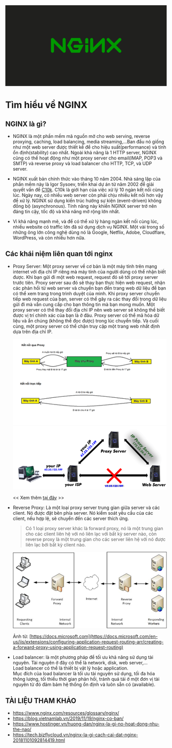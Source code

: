 <img src="../../images/nginx/what-is-nginx-คืออะไร.png">  

# Tìm hiểu về NGINX  

## NGINX là gì?  
- NGINX là một phần mềm mã nguồn mở cho web serving, reverse proxying, caching, load balancing, media streaming,...Ban đầu nó giống như một web server được thiết kế để cho hiệu suất(performance) và tính ổn định(stability) cao nhất. Ngoài khả năng là 1 HTTP server, NGINX cũng có thể hoạt động như một proxy server cho email(IMAP, POP3 và SMTP) và reverse proxy và load balancer cho HTTP, TCP, và UDP server.

- NGINX xuất bản chính thức vào tháng 10 năm 2004. Nhà sáng lập của phần mềm này là Igor Sysoev, triển khai dự án từ năm 2002 để giải quyết vấn đề [C10k](https://en.wikipedia.org/wiki/C10k_problem). C10k là giới hạn của việc xử lý 10 ngàn kết nối cùng lúc. Ngày nay, có nhiều web server còn phải chịu nhiều kết nối hơn vậy để xử lý. NGINX sử dụng kiến trúc hướng sự kiện (event-driven) không đồng bộ (asynchronous). Tính năng này khiến NGINX server trở nên đáng tin cậy, tốc độ và khả năng mở rộng lớn nhất.

- Vì khả năng mạnh mẽ, và để có thể xử lý hàng ngàn kết nối cùng lúc, nhiều website có traffic lớn đã sử dụng dịch vụ NGINX. Một vài trong số những ông lớn công nghệ dùng nó là Google, Netflix, Adobe, Cloudflare, WordPress, và còn nhiều hơn nữa.

## Các khái niệm liên quan tới nginx
- Proxy Server: Một proxy server về cơ bản là một máy tính trên mạng internet với địa chỉ IP riêng mà máy tính của người dùng có thể nhận biết được. Khi bạn gửi đi một web request, request đó sẽ tới proxy server trước tiên. Proxy server sau đó sẽ thay bạn thực hiện web request, nhận các phản hồi từ web server và chuyển bạn đến trang web dữ liệu để bạn có thể xem trang trong trình duyệt của mình. Khi proxy server chuyển tiếp web request của bạn, server có thể gây ra các thay đổi trong dữ liệu gửi đi mà vẫn cung cấp cho bạn thông tin mà bạn mong muốn. Một proxy server có thể thay đổi địa chỉ IP nên web server sẽ không thể biết được vị trí chính xác của bạn là ở đâu. Proxy server có thể mã hóa dữ liệu và ẩn chúng (không thể đọc được) trong lúc chuyển tiếp. Và cuối cùng, một proxy server có thể chặn truy cập một trang web nhất định dựa trên địa chỉ IP.

  <img src="../../images/nginx/Minh_họa_về_Proxy.png">
  <img src="../../images/nginx/proxy-server.gif">

  << Xem thêm [tại đây](https://tech.bizflycloud.vn/proxy-la-gi-20181029114707565.htm) >>

- Reverse Proxy: Là một loại proxy server trung gian giữa server và các client. Nó được đặt bên phía server. Nó kiểm soát yêu cầu của các client, nếu hợp lệ, sẽ chuyển đến các server thích ứng.
  > Có 1 loại proxy server khác là forward proxy, nó là một trung gian cho các client liên hệ với nó liên lạc với bất kỳ server nào, còn reverse proxy là một trung gian cho các server liên hệ với nó được liên lạc bởi bất kỳ client nào.  

  <img src="../../images/nginx/image1.jpg">  

  Ảnh từ: [https://docs.microsoft.com](https://docs.microsoft.com/en-us/iis/extensions/configuring-application-request-routing-arr/creating-a-forward-proxy-using-application-request-routing)

- Load balancer: là một phương pháp để tối ưu khả năng sử dụng tài nguyên. Tài nguyên ở đây có thể là network, disk, web server,...  
  Load balancer có thể là thiết bị vật lý hoặc application.  
  Mục đích của load balancer là tối ưu tài nguyên sử dụng, tối đa hóa thông lượng, tối thiểu thời gian phản hồi, tránh quá tải ở một đơn vị tài nguyên từ đó đảm bảm hệ thống ổn định và luôn sẵn có (available).


## TÀI LIỆU THAM KHẢO
- https://www.nginx.com/resources/glossary/nginx/
- https://blog.vietnamlab.vn/2019/11/19/nginx-co-ban/
- https://www.hostinger.vn/huong-dan/nginx-la-gi-no-hoat-dong-nhu-the-nao/
- https://tech.bizflycloud.vn/nginx-la-gi-cach-cai-dat-nginx-20181101092814419.html



